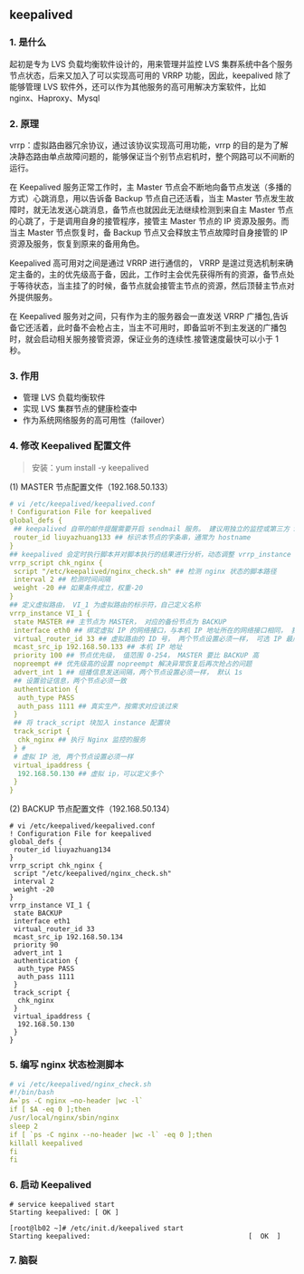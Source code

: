 ## keepalived

### 1. 是什么

起初是专为 LVS 负载均衡软件设计的，用来管理并监控 LVS 集群系统中各个服务节点状态，后来又加入了可以实现高可用的 VRRP 功能，因此，keepalived 除了能够管理 LVS 软件外，还可以作为其他服务的高可用解决方案软件，比如 nginx、Haproxy、Mysql

### 2. 原理

vrrp：虚拟路由器冗余协议，通过该协议实现高可用功能，vrrp 的目的是为了解决静态路由单点故障问题的，能够保证当个别节点宕机时，整个网路可以不间断的运行。

在 Keepalived 服务正常工作时，主 Master 节点会不断地向备节点发送（多播的方式）心跳消息，用以告诉备 Backup 节点自己还活看，当主 Master 节点发生故障时，就无法发送心跳消息，备节点也就因此无法继续检测到来自主 Master 节点的心跳了，于是调用自身的接管程序，接管主 Master 节点的 IP 资源及服务。而当主 Master 节点恢复时，备 Backup 节点又会释放主节点故障时自身接管的 IP 资源及服务，恢复到原来的备用角色。

Keepalived 高可用对之间是通过 VRRP 进行通信的， VRRP 是遑过竞选机制来确定主备的，主的优先级高于备，因此，工作时主会优先获得所有的资源，备节点处于等待状态，当主挂了的时候，备节点就会接管主节点的资源，然后顶替主节点对外提供服务。

在 Keepalived 服务对之间，只有作为主的服务器会一直发送 VRRP 广播包,告诉备它还活着，此时备不会枪占主，当主不可用时，即备监听不到主发送的广播包时，就会启动相关服务接管资源，保证业务的连续性.接管速度最快可以小于 1 秒。

### 3. 作用

- 管理 LVS 负载均衡软件
- 实现 LVS 集群节点的健康检查中
- 作为系统网络服务的高可用性（failover）

### 4. 修改 Keepalived 配置文件

> 安装：yum install -y keepalived

(1) MASTER 节点配置文件（192.168.50.133）

```yaml
# vi /etc/keepalived/keepalived.conf
! Configuration File for keepalived
global_defs {
 ## keepalived 自带的邮件提醒需要开启 sendmail 服务。 建议用独立的监控或第三方 SMTP
 router_id liuyazhuang133 ## 标识本节点的字条串，通常为 hostname
}
## keepalived 会定时执行脚本并对脚本执行的结果进行分析，动态调整 vrrp_instance 的优先级。如果脚本执行结果为 0，并且 weight 配置的值大于 0，则优先级相应的增加。如果脚本执行结果非 0，并且 weight配置的值小于 0，则优先级相应的减少。其他情况，维持原本配置的优先级，即配置文件中 priority 对应的值。
vrrp_script chk_nginx {
 script "/etc/keepalived/nginx_check.sh" ## 检测 nginx 状态的脚本路径
 interval 2 ## 检测时间间隔
 weight -20 ## 如果条件成立，权重-20
}
## 定义虚拟路由， VI_1 为虚拟路由的标示符，自己定义名称
vrrp_instance VI_1 {
 state MASTER ## 主节点为 MASTER， 对应的备份节点为 BACKUP
 interface eth0 ## 绑定虚拟 IP 的网络接口，与本机 IP 地址所在的网络接口相同， 我的是 eth0
 virtual_router_id 33 ## 虚拟路由的 ID 号， 两个节点设置必须一样， 可选 IP 最后一段使用, 相同的 VRID 为一个组，他将决定多播的 MAC 地址
 mcast_src_ip 192.168.50.133 ## 本机 IP 地址
 priority 100 ## 节点优先级， 值范围 0-254， MASTER 要比 BACKUP 高
 nopreempt ## 优先级高的设置 nopreempt 解决异常恢复后再次抢占的问题
 advert_int 1 ## 组播信息发送间隔，两个节点设置必须一样， 默认 1s
 ## 设置验证信息，两个节点必须一致
 authentication {
  auth_type PASS
  auth_pass 1111 ## 真实生产，按需求对应该过来
 }
 ## 将 track_script 块加入 instance 配置块
 track_script {
  chk_nginx ## 执行 Nginx 监控的服务
 } #
 # 虚拟 IP 池, 两个节点设置必须一样
 virtual_ipaddress {
  192.168.50.130 ## 虚拟 ip，可以定义多个
 }
}
```

(2) BACKUP 节点配置文件（192.168.50.134）

```properties
# vi /etc/keepalived/keepalived.conf
! Configuration File for keepalived
global_defs {
 router_id liuyazhuang134
}
vrrp_script chk_nginx {
 script "/etc/keepalived/nginx_check.sh"
 interval 2
 weight -20
}
vrrp_instance VI_1 {
 state BACKUP
 interface eth1
 virtual_router_id 33
 mcast_src_ip 192.168.50.134
 priority 90
 advert_int 1
 authentication {
  auth_type PASS
  auth_pass 1111
 }
 track_script {
  chk_nginx
 }
 virtual_ipaddress {
  192.168.50.130
 }
}
```

### 5. 编写 nginx 状态检测脚本

```yaml
# vi /etc/keepalived/nginx_check.sh
#!/bin/bash
A=`ps -C nginx –no-header |wc -l`
if [ $A -eq 0 ];then
/usr/local/nginx/sbin/nginx
sleep 2
if [ `ps -C nginx --no-header |wc -l` -eq 0 ];then
killall keepalived
fi
fi
```

### 6. 启动 Keepalived

```shell
# service keepalived start
Starting keepalived: [ OK ]

[root@lb02 ~]# /etc/init.d/keepalived start
Starting keepalived:                                       [  OK  ]
```

### 7. 脑裂